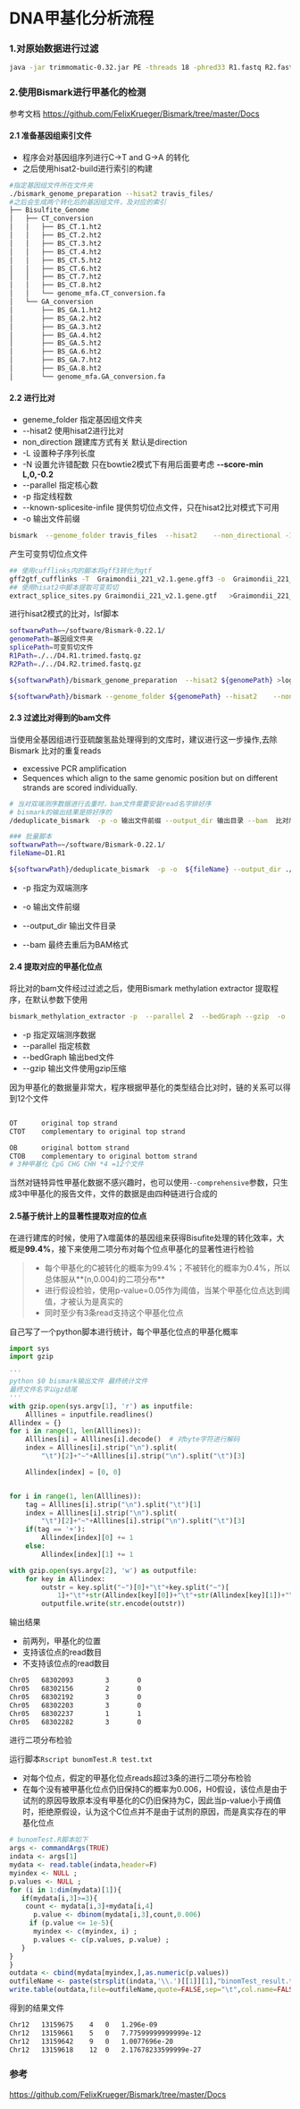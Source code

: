 # DNA甲基化分析流程

### 1.对原始数据进行过滤

```bash
java -jar trimmomatic-0.32.jar PE -threads 18 -phred33 R1.fastq R2.fastq -baseout 输出文件目录/文件前缀 ILLUMINACLIP:TruSeq3-PE.fa:2:30:10 LEADING:10 TRAILING:10 SLIDINGWINDOW:4:20 MINLEN:50 >log.${ID}.trim 2>err.${ID}.trim
```



### 2.使用Bismark进行甲基化的检测

参考文档  https://github.com/FelixKrueger/Bismark/tree/master/Docs

#### 2.1 准备基因组索引文件

+ 程序会对基因组序列进行C->T and G->A 的转化
+ 之后使用hisat2-build进行索引的构建

```bash
#指定基因组文件所在文件夹
./bismark_genome_preparation --hisat2 travis_files/
#之后会生成两个转化后的基因组文件，及对应的索引
├── Bisulfite_Genome
│   ├── CT_conversion
│   │   ├── BS_CT.1.ht2
│   │   ├── BS_CT.2.ht2
│   │   ├── BS_CT.3.ht2
│   │   ├── BS_CT.4.ht2
│   │   ├── BS_CT.5.ht2
│   │   ├── BS_CT.6.ht2
│   │   ├── BS_CT.7.ht2
│   │   ├── BS_CT.8.ht2
│   │   └── genome_mfa.CT_conversion.fa
│   └── GA_conversion
│       ├── BS_GA.1.ht2
│       ├── BS_GA.2.ht2
│       ├── BS_GA.3.ht2
│       ├── BS_GA.4.ht2
│       ├── BS_GA.5.ht2
│       ├── BS_GA.6.ht2
│       ├── BS_GA.7.ht2
│       ├── BS_GA.8.ht2
│       └── genome_mfa.GA_conversion.fa

```

#### 2.2 进行比对

+ geneme_folder 指定基因组文件夹
+ --hisat2 使用hisat2进行比对
+ non_direction 跟建库方式有关 默认是direction
+ -L 设置种子序列长度
+ -N 设置允许错配数 只在bowtie2模式下有用后面要考虑 **--score-min L,0,-0.2**
+ --parallel 指定核心数
+ -p 指定线程数
+ --known-splicesite-infile 提供剪切位点文件，只在hisat2比对模式下可用
+ -o 输出文件前缀

```bash
bismark  --genome_folder travis_files  --hisat2    --non_directional -1 travis_files/test_R1.fastq.gz  -2 travis_files/test_R2.fastq.gz  -L  30 -N 1 -o  test
```

产生可变剪切位点文件

```bash
## 使用cufflinks内的脚本将gff3转化为gtf
gff2gtf_cufflinks -T  Graimondii_221_v2.1.gene.gff3 -o  Graimondii_221_v2.1.gene.gtf
## 使用hisat2中脚本提取可变剪切
extract_splice_sites.py Graimondii_221_v2.1.gene.gtf   >Graimondii_221_v2.1.gene_splice.txt
```

进行hisat2模式的比对，lsf脚本

```bash
softwarwPath=~/software/Bismark-0.22.1/ 
genomePath=基因组文件夹
splicePath=可变剪切文件
R1Path=./../D4.R1.trimed.fastq.gz 
R2Path=./../D4.R2.trimed.fastq.gz

${softwarwPath}/bismark_genome_preparation  --hisat2 ${genomePath} >log.bismark_genome_preparation 2>err.bismark_genome_preparation

${softwarwPath}/bismark --genome_folder ${genomePath} --hisat2    --non_directional --known-splicesite-infile ${splicePath} -1 ${R1Path} -2 ${R2Path} -L 30 -N 1 -o ./ -p 5

```

#### 2.3 过滤比对得到的bam文件

当使用全基因组进行亚硫酸氢盐处理得到的文库时，建议进行这一步操作,去除 Bismark 比对的重复reads

+ excessive PCR amplification
+  Sequences which align to the same genomic position but on different strands are scored individually.

```bash
# 当对双端测序数据进行去重时，bam文件需要安装read名字排好序
# bismark的输出结果是排好序的
/deduplicate_bismark  -p -o 输出文件前缀 --output_dir 输出目录 --bam  比对后的BAM输出文件

### 批量脚本
softwarwPath=~/software/Bismark-0.22.1/ 
fileName=D1.R1

${softwarwPath}/deduplicate_bismark  -p -o  ${fileName} --output_dir ./ --bam ${fileName}.trimed_bismark_hisat2_pe.bam

```

+ -p 指定为双端测序

+ -o  输出文件前缀

+ --output_dir 输出文件目录

+ --bam 最终去重后为BAM格式


#### 2.4 提取对应的甲基化位点

将比对的bam文件经过过滤之后，使用Bismark methylation extractor 提取程序，在默认参数下使用

```bash
bismark_methylation_extractor -p  --parallel 2  --bedGraph --gzip  -o ./  ./${fileName}.deduplicated.bam
```

+ -p 指定双端测序数据
+ --parallel 指定核数
+ --bedGraph 输出bed文件
+ --gzip 输出文件使用gzip压缩

因为甲基化的数据量非常大，程序根据甲基化的类型结合比对时，链的关系可以得到12个文件

```bash

OT      original top strand
CTOT    complementary to original top strand

OB      original bottom strand
CTOB    complementary to original bottom strand
# 3种甲基化 CpG CHG CHH *4 =12个文件
```

当然对链特异性甲基化数据不感兴趣时，也可以使用`--comprehensive`参数，只生成3中甲基化的报告文件，文件的数据是由四种链进行合成的

#### 2.5基于统计上的显著性提取对应的位点

在进行建库的时候，使用了λ噬菌体的基因组来获得Bisufite处理的转化效率，大概是**99.4%**，接下来使用二项分布对每个位点甲基化的显著性进行检验

> + 每个甲基化的C被转化的概率为99.4%；不被转化的概率为0.4%，所以总体服从**(n,0.004)的二项分布**
> + 进行假设检验，使用p-value=0.05作为阈值，当某个甲基化位点达到阈值，才被认为是真实的
> + 同时至少有3条read支持这个甲基化位点

自己写了一个python脚本进行统计，每个甲基化位点的甲基化概率

```python
import sys
import gzip

'''
python $0 bismark输出文件 最终统计文件
最终文件名字以gz结尾
'''
with gzip.open(sys.argv[1], 'r') as inputfile:
    Alllines = inputfile.readlines()
Allindex = {}
for i in range(1, len(Alllines)):
    Alllines[i] = Alllines[i].decode()  # 对byte字符进行解码
    index = Alllines[i].strip("\n").split(
        "\t")[2]+"~"+Alllines[i].strip("\n").split("\t")[3]

    Allindex[index] = [0, 0]


for i in range(1, len(Alllines)):
    tag = Alllines[i].strip("\n").split("\t")[1]
    index = Alllines[i].strip("\n").split(
        "\t")[2]+"~"+Alllines[i].strip("\n").split("\t")[3]
    if(tag == '+'):
        Allindex[index][0] += 1
    else:
        Allindex[index][1] += 1

with gzip.open(sys.argv[2], 'w') as outputfile:
    for key in Allindex:
        outstr = key.split("~")[0]+"\t"+key.split("~")[
            1]+"\t"+str(Allindex[key][0])+"\t"+str(Allindex[key][1])+"\n"
        outputfile.write(str.encode(outstr))

```

输出结果

+ 前两列，甲基化的位置
+ 支持该位点的read数目
+ 不支持该位点的read数目

```bash
Chr05   68302093        3       0
Chr05   68302156        2       0
Chr05   68302192        3       0
Chr05   68302203        3       0
Chr05   68302237        1       1
Chr05   68302282        3       0
```

进行二项分布检验

运行脚本`Rscript bunomTest.R test.txt`

+ 对每个位点，假定的甲基化位点reads超过3条的进行二项分布检验
+ 在每个没有被甲基化位点仍旧保持C的概率为0.006，H0假设，该位点是由于试剂的原因导致原本没有甲基化的C仍旧保持为C，因此当p-value小于阀值时，拒绝原假设，认为这个C位点并不是由于试剂的原因，而是真实存在的甲基化位点

```R
# bunomTest.R脚本如下
args <- commandArgs(TRUE)
indata <- args[1]
mydata <- read.table(indata,header=F)
myindex <- NULL ;
p.values <- NULL ;
for (i in 1:dim(mydata)[1]){
   if(mydata[i,3]>=3){
    count <- mydata[i,3]+mydata[i,4] 
      p.value <- dbinom(mydata[i,3],count,0.006)
     if (p.value <= 1e-5){
      myindex <- c(myindex, i) ;
      p.values <- c(p.values, p.value) ;
   }
}
}
outdata <- cbind(mydata[myindex,],as.numeric(p.values))
outfileName <- paste(strsplit(indata,'\\.')[[1]][1],"binomTest_result.txt",sep="_")
write.table(outdata,file=outfileName,quote=FALSE,sep="\t",col.name=FALSE,row.name=FALSE) 

```

得到的结果文件

```bash
Chr12	13159675	4	0	1.296e-09
Chr12	13159661	5	0	7.77599999999999e-12
Chr12	13159642	9	0	1.0077696e-20
Chr12	13159618	12	0	2.17678233599999e-27
```









### 参考

https://github.com/FelixKrueger/Bismark/tree/master/Docs



